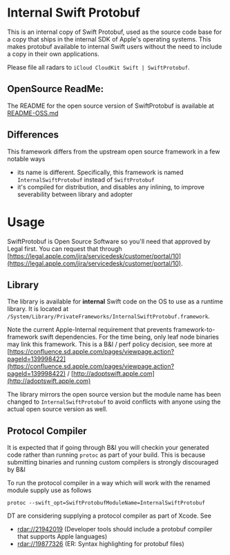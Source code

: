 # Internal Swift Protobuf

This is an internal copy of Swift Protobuf, used as the source code
base for a copy that ships in the internal SDK of Apple's operating systems.
This makes protobuf available to internal Swift users without the need to
include a copy in their own applications.

Please file all radars to `iCloud CloudKit Swift | SwiftProtobuf`.

## OpenSource ReadMe:
The README for the open source version of SwiftProtobuf is available at [README-OSS.md](./README-OSS.md)

## Differences

This framework differs from the upstream open source framework in a few notable ways

- its name is different. Specifically, this framework is named `InternalSwiftProtobuf` instead of `SwiftProtobuf`
- it's compiled for distribution, and disables any inlining, to improve severability between library and adopter

# Usage

SwiftProtobuf is Open Source Software so you'll need that approved by Legal first.  You can request that through [https://legal.apple.com/jira/servicedesk/customer/portal/10](https://legal.apple.com/jira/servicedesk/customer/portal/10).

## Library

The library is available for **internal** Swift code on the OS to use as a runtime library.  It is located at `/System/Library/PrivateFrameworks/InternalSwiftProtobuf.framework`.  

Note the current Apple-Internal requirement that prevents framework-to-framework swift dependencies. For the time being, only leaf node binaries may link this framework. This is a B&I / perf policy decision, see more at [https://confluence.sd.apple.com/pages/viewpage.action?pageId=139998422](https://confluence.sd.apple.com/pages/viewpage.action?pageId=139998422) / [http://adoptswift.apple.com](http://adoptswift.apple.com)

The library mirrors the open source version but the module name has been changed to `InternalSwiftProtobuf` to avoid conflicts with anyone using the actual open source version as well.

## Protocol Compiler

It is expected that if going through B&I you will checkin your generated code rather than running `protoc` as part of your build. This is because submitting binaries and running custom compilers is strongly discouraged by B&I

To run the protocol compiler in a way which will work with the renamed module supply use as follows

`protoc --swift_opt=SwiftProtobufModuleName=InternalSwiftProtobuf`

DT are considering supplying a protocol compiler as part of Xcode.  See 

   * [rdar://21942019](rdar://21942019) (Developer tools should include a protobuf compiler that supports Apple languages)
   * [rdar://19877326](rdar://19877326) (ER: Syntax highlighting for protobuf files)
